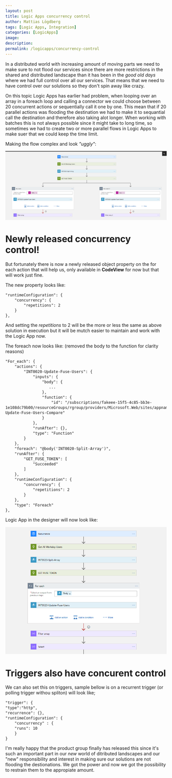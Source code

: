 ```yaml
---
layout: post
title: Logic Apps concurrency control
author: Mattias Lögdberg
tags: [Logic Apps, Integration]
categories: [LogicApps]
image: 
description: 
permalink: /logicapps/concurrency-control
---
```

In a distributed world with increasing amount of moving parts we need to make sure to not flood our services since there are more restrictions in the shared and distributed landscape than it has been in the *good old days* where we had full control over all our services. 
That means that we need to have control over our solutions so they don't spin away like crazy.

On this topic Logic Apps has earlier had problem, when looping over an array in a foreach loop and calling a connector we could choose between 20 concurrent actions or sequentially call it one by one. This mean that if 20 parallel actions was flooding the destination we had to make it to sequantial call the destination and therefore also taking alot longer. 
When working with batches this is not always possible since it might take to long time, so sometimes we had to create two or more parallel flows in Logic Apps to make suer that we could keep the time limit.

Making the flow complex and look *"uggly"*:

[![](/assets/uploads/2017/08/Logic-App-concurrency-multiple-foreach.png)](/assets/uploads/2017/08/Logic-App-concurrency-multiple-foreach.png)


# Newly released concurrency control!
But fortunately there is now a newly released object property on the for each action that will help us, only available in **CodeView** for now but that will work just fine.

The new property looks like:

```
"runtimeConfiguration": {
    "concurrency": {
        "repetitions": 2
    }
},
```

And setting the *repetitions* to 2 will be the more or less the same as above solution in execution but it will be mutch easier to maintain and work with the Logic App now.

The foreach now looks like: (removed the body to the function for clarity reasons)
```
"For_each": {
    "actions": {
        "INT0020-Update-Fuse-Users": {
            "inputs": {
                "body": {
                   ...
                },
                "function": {
                    "id": "/subscriptions/fakeee-15f5-4c85-bb3e-1e108dc79b00/resourceGroups/rgroup/providers/Microsoft.Web/sites/appname/functions/INT0020-Update-Fuse-Users-Compare"
                }
            },
            "runAfter": {},
            "type": "Function"
        }
    },
    "foreach": "@body('INT0020-Split-Array')",
    "runAfter": {
        "GET_FUSE_TOKEN": [
            "Succeeded"
        ]
    },
    "runtimeConfiguration": {
        "concurrency": {
            "repetitions": 2
        }
    },
    "type": "Foreach"
},
```

Logic App in the designer will now look like:

[![](/assets/uploads/2017/08/Logic-App-concurrency-one-foreach.PNG)](/assets/uploads/2017/08/Logic-App-concurrency-one-foreach.PNG)


# Triggers also have concurent control
We can also set this on triggers, sample bellow is on a recurrent trigger (or polling trigger withou spliton) will look like;

```
"trigger": {
"type":"http",
"recurrence": {},
"runtimeConfiguration": {
    "concurrency" : {
    "runs": 10
	}
}
```


I'm really happy that the product group finally has released this since it's such an important part in our *new* world of ditributed landscapes and our "new" responsibility and interest in making sure our solutions are not flooding the destionations.
We got the power and now we got the possibility to restrain them to the appropiate amount.

